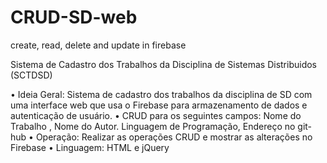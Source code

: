 # CRUD-SD-web
create, read, delete and update in firebase 

Sistema de Cadastro dos Trabalhos da Disciplina de Sistemas Distribuidos (SCTDSD)

•	Ideia Geral: Sistema de cadastro dos trabalhos da disciplina de SD com uma interface web que usa o Firebase para armazenamento de dados e autenticação de usuário.
•	CRUD para os seguintes campos: Nome do Trabalho , Nome do Autor. Linguagem de Programação, Endereço no git-hub
•	Operação: Realizar as operações CRUD e mostrar as alterações no Firebase
•	Linguagem: HTML e jQuery
